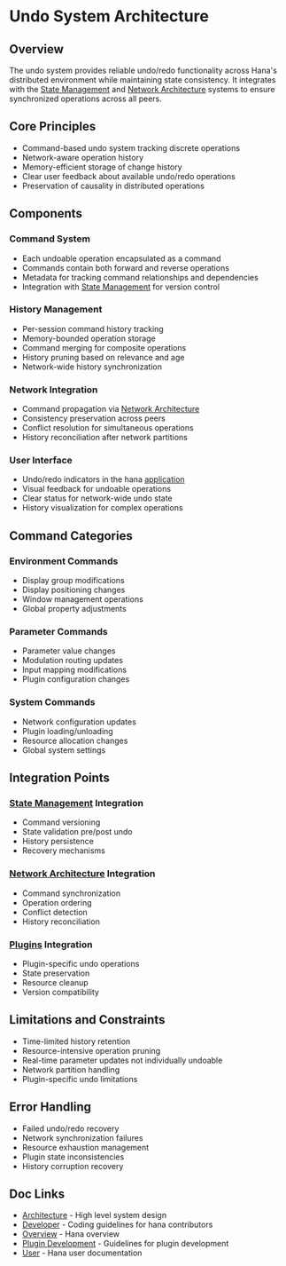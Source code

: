 # Undo System Architecture

## Overview
The undo system provides reliable undo/redo functionality across Hana's distributed 
environment while maintaining state consistency. It integrates with the [State Management](./state.md) 
and [Network Architecture](./network.md) systems to ensure synchronized operations across all peers.
## Core Principles
- Command-based undo system tracking discrete operations
- Network-aware operation history
- Memory-efficient storage of change history
- Clear user feedback about available undo/redo operations
- Preservation of causality in distributed operations
## Components
### Command System
- Each undoable operation encapsulated as a command
- Commands contain both forward and reverse operations
- Metadata for tracking command relationships and dependencies
- Integration with [State Management](./state.md) for version control
### History Management
- Per-session command history tracking
- Memory-bounded operation storage
- Command merging for composite operations
- History pruning based on relevance and age
- Network-wide history synchronization
### Network Integration
- Command propagation via [Network Architecture](./network.md)
- Consistency preservation across peers
- Conflict resolution for simultaneous operations
- History reconciliation after network partitions

### User Interface
- Undo/redo indicators in the hana [application](./application.md)
- Visual feedback for undoable operations
- Clear status for network-wide undo state
- History visualization for complex operations

## Command Categories

### Environment Commands
- Display group modifications
- Display positioning changes
- Window management operations
- Global property adjustments

### Parameter Commands
- Parameter value changes
- Modulation routing updates
- Input mapping modifications
- Plugin configuration changes

### System Commands
- Network configuration updates
- Plugin loading/unloading
- Resource allocation changes
- Global system settings

## Integration Points

### [State Management](./state.md) Integration
- Command versioning
- State validation pre/post undo
- History persistence
- Recovery mechanisms

### [Network Architecture](./network.md) Integration
- Command synchronization
- Operation ordering
- Conflict detection
- History reconciliation

### [Plugins](./plugins.md) Integration
- Plugin-specific undo operations
- State preservation
- Resource cleanup
- Version compatibility

## Limitations and Constraints
- Time-limited history retention
- Resource-intensive operation pruning
- Real-time parameter updates not individually undoable
- Network partition handling
- Plugin-specific undo limitations

## Error Handling
- Failed undo/redo recovery
- Network synchronization failures
- Resource exhaustion management
- Plugin state inconsistencies
- History corruption recovery

## Doc Links
- [Architecture](../architecture/README.md) - High level system design
- [Developer](../developer/README.md) - Coding guidelines for hana contributors
- [Overview](../../README.md) - Hana overview
- [Plugin Development](../plugins/README.md) - Guidelines for plugin development
- [User](../user/README.md) - Hana user documentation
